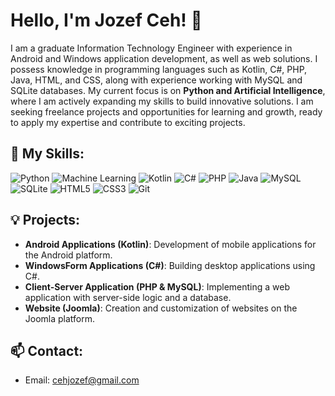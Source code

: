 # Hello, I'm Jozef Ceh! 👋

I am a graduate Information Technology Engineer with experience in Android and Windows application development, as well as web solutions. I possess knowledge in programming languages such as Kotlin, C#, PHP, Java, HTML, and CSS, along with experience working with MySQL and SQLite databases. My current focus is on **Python and Artificial Intelligence**, where I am actively expanding my skills to build innovative solutions. I am seeking freelance projects and opportunities for learning and growth, ready to apply my expertise and contribute to exciting projects.

## 🚀 My Skills:

![Python](https://img.shields.io/badge/Python-3776AB?style=for-the-badge&logo=python&logoColor=white)
![Machine Learning](https://img.shields.io/badge/Machine%20Learning-FF6F00?style=for-the-badge&logo=tensorflow&logoColor=white)
![Kotlin](https://img.shields.io/badge/Kotlin-0095D5?style=for-the-badge&logo=kotlin&logoColor=white)
![C#](https://img.shields.io/badge/C%23-239120?style=for-the-badge&logo=csharp&logoColor=white)
![PHP](https://img.shields.io/badge/PHP-777BB4?style=for-the-badge&logo=php&logoColor=white)
![Java](https://img.shields.io/badge/Java-007396?style=for-the-badge&logo=java&logoColor=white)
![MySQL](https://img.shields.io/badge/MySQL-005C84?style=for-the-badge&logo=mysql&logoColor=white)
![SQLite](https://img.shields.io/badge/SQLite-07405E?style=for-the-badge&logo=sqlite&logoColor=white)
![HTML5](https://img.shields.io/badge/HTML5-E34F26?style=for-the-badge&logo=html5&logoColor=white)
![CSS3](https://img.shields.io/badge/CSS3-1572B6?style=for-the-badge&logo=css3&logoColor=white)
![Git](https://img.shields.io/badge/Git-F05032?style=for-the-badge&logo=git&logoColor=white)

## 💡 Projects:

*   **Android Applications (Kotlin)**: Development of mobile applications for the Android platform.
*   **WindowsForm Applications (C#)**: Building desktop applications using C#.
*   **Client-Server Application (PHP & MySQL)**: Implementing a web application with server-side logic and a database.
*   **Website (Joomla)**: Creation and customization of websites on the Joomla platform.


## 📫 Contact:

*   Email: cehjozef@gmail.com
